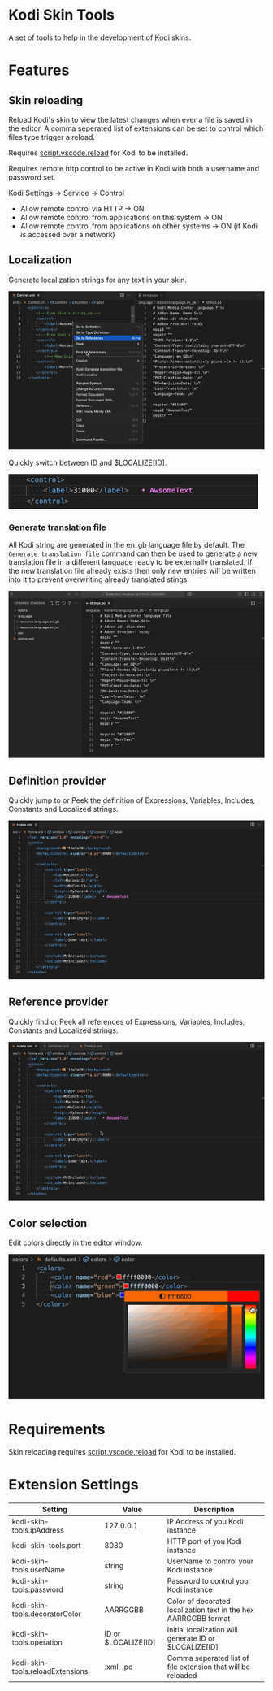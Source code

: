 # Kodi Skin Tools

A set of tools to help in the development of [Kodi](http://kodi.tv/) skins.

# Features

## Skin reloading

Reload Kodi's skin to view the latest changes when ever a file is saved in the editor. A comma seperated list of extensions can be set to control which files type trigger a reload.

Requires [script.vscode.reload](http://) for Kodi to be installed.

Requires remote http control to be active in Kodi with both a username and password set.

Kodi Settings -> Service -> Control
 - Allow remote control via HTTP -> ON
 - Allow remote control from applications on this system -> ON
 - Allow remote control from applications on other systems -> ON (if Kodi is accessed over a network)

## Localization

Generate localization strings for any text in your skin.

![Localize](images/localize.gif)

Quickly switch between ID and $LOCALIZE[ID].

![Swap](images/swap.gif)

### Generate translation file

All Kodi string are generated in the en_gb language file by default. The `Generate translation file` command
can then be used to generate a new translation file in a different language ready to be externally translated. If the new translation file already exists then only new entries will be written into it to prevent overwriting already translated stings.

![GenerateTranslationFile](images/generate_translation.gif)

## Definition provider

Quickly jump to or Peek the definition of Expressions, Variables, Includes, Constants and Localized strings.

![Definition](images/definition.gif)

## Reference provider

Quickly find or Peek all references of Expressions, Variables, Includes, Constants and Localized strings.

![Reference](images/reference.gif)

## Color selection
Edit colors directly in the editor window.

![Color](images/color.gif)

# Requirements

Skin reloading requires [script.vscode.reload](http://) for Kodi to be installed.

# Extension Settings

| Setting | Value | Description |
| --- | --- | --- |
| kodi-skin-tools.ipAddress | 127.0.0.1 | IP Address of you Kodi instance |
| kodi-skin-tools.port | 8080 | HTTP port of you Kodi instance |
| kodi-skin-tools.userName | string | UserName to control your Kodi instance |
| kodi-skin-tools.password | string | Password to control your Kodi instance |
| kodi-skin-tools.decoratorColor | AARRGGBB | Color of decorated localization text in the hex AARRGGBB format |
| kodi-skin-tools.operation | ID or $LOCALIZE[ID] | Initial localization will generate ID or $LOCALIZE[ID] |
| kodi-skin-tools.reloadExtensions | .xml, .po | Comma seperated list of file extension that will be reloaded |
